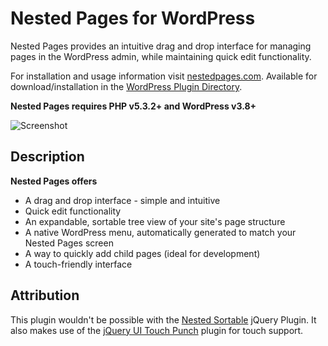 # Nested Pages for WordPress

Nested Pages provides an intuitive drag and drop interface for managing pages in the WordPress admin, while maintaining quick edit functionality.

For installation and usage information visit [nestedpages.com](http://nestedpages.com). Available for download/installation in the [WordPress Plugin Directory](https://wordpress.org/plugins/wp-nested-pages).

**Nested Pages requires PHP v5.3.2+ and WordPress v3.8+**

![Screenshot](https://raw.githubusercontent.com/kylephillips/wp-nested-pages/master/assets/screenshot-1.png)

## Description

**Nested Pages offers**
* A drag and drop interface - simple and intuitive
* Quick edit functionality
* An expandable, sortable tree view of your site's page structure
* A native WordPress menu, automatically generated to match your Nested Pages screen
* A way to quickly add child pages (ideal for development)
* A touch-friendly interface

## Attribution

This plugin wouldn't be possible with the [Nested Sortable](https://github.com/ilikenwf/nestedSortable) jQuery Plugin. It also makes use of the [jQuery UI Touch Punch](https://github.com/furf/jquery-ui-touch-punch) plugin for touch support.
